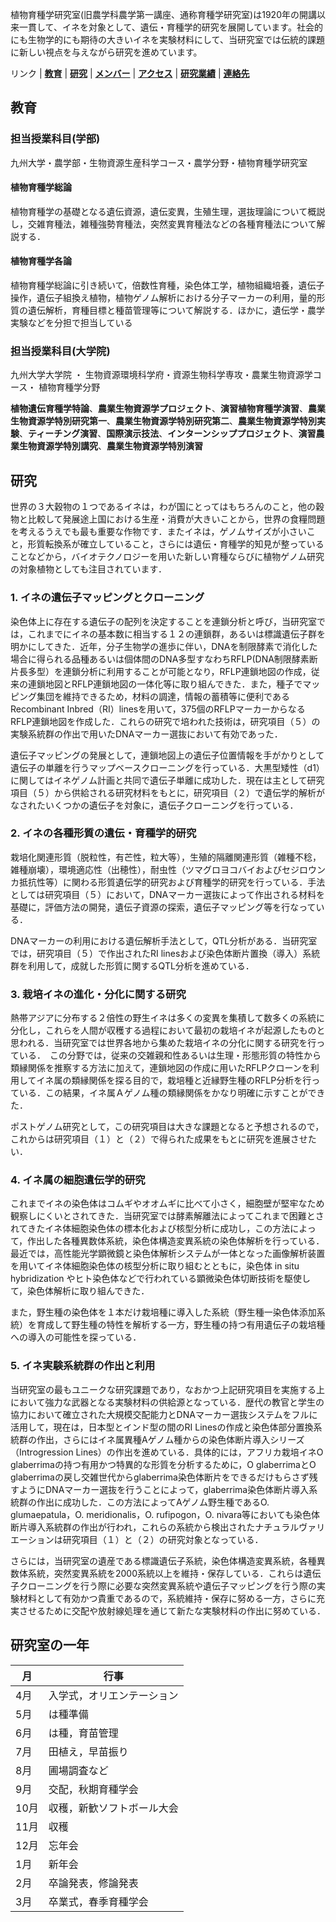 植物育種学研究室(旧農学科農学第一講座、通称育種学研究室)は1920年の開講以来一貫して、イネを対象として、遺伝・育種学的研究を展開しています。社会的にも生物学的にも期待の大きいイネを実験材料にして、当研究室では伝統的課題に新しい視点を与えながら研究を進めています。

リンク | **[教育](index.md)** | **[研究](index.md)** | **[メンバー](members.md)** | **[アクセス](access.md)** | **[研究業績](publication.md)** | **[連絡先](access.md)**

## 教育
### 担当授業科目(学部)
九州大学・農学部・生物資源生産科学コース・農学分野・植物育種学研究室

#### 植物育種学総論
植物育種学の基礎となる遺伝資源，遺伝変異，生殖生理，選抜理論について概説し，交雑育種法，雑種強勢育種法，突然変異育種法などの各種育種法について解説する．

#### 植物育種学各論
植物育種学総論に引き続いて，倍数性育種，染色体工学，植物組織培養，遺伝子操作，遺伝子組換え植物，植物ゲノム解析における分子マーカーの利用，量的形質の遺伝解析，育種目標と種苗管理等について解説する．ほかに，遺伝学・農学実験などを分担で担当している

### 担当授業科目(大学院)
九州大学大学院 ・ 生物資源環境科学府・資源生物科学専攻・農業生物資源学コース・ 植物育種学分野
 
**植物遺伝育種学特論**、**農業生物資源学プロジェクト**、**演習植物育種学演習**、**農業生物資源学特別研究第一**、**農業生物資源学特別研究第二**、**農業生物資源学特別実験**、**ティーチング演習**、**国際演示技法**、**インターンシッププロジェクト**、**演習農業生物資源学特別講究**、**農業生物資源学特別演習**

## 研究
世界の３大穀物の１つであるイネは，わが国にとってはもちろんのこと，他の穀物と比較して発展途上国における生産・消費が大きいことから，世界の食糧問題を考えるうえでも最も重要な作物です．またイネは，ゲノムサイズが小さいこと，形質転換系が確立していること，さらには遺伝・育種学的知見が整っていることなどから，バイオテクノロジーを用いた新しい育種ならびに植物ゲノム研究の対象植物としても注目されています．

### 1. イネの遺伝子マッピングとクローニング ###
染色体上に存在する遺伝子の配列を決定することを連鎖分析と呼び，当研究室では，これまでにイネの基本数に相当する１２の連鎖群，あるいは標識遺伝子群を明かにしてきた．近年，分子生物学の進歩に伴い，DNAを制限酵素で消化した場合に得られる品種あるいは個体間のDNA多型すなわちRFLP(DNA制限酵素断片長多型）を連鎖分析に利用することが可能となり，RFLP連鎖地図の作成，従来の連鎖地図とRFLP連鎖地図の一体化等に取り組んできた．また，種子でマッピング集団を維持できるため，材料の調達，情報の蓄積等に便利であるRecombinant Inbred（RI）linesを用いて，375個のRFLPマーカーからなるRFLP連鎖地図を作成した．これらの研究で培われた技術は，研究項目（５）の実験系統群の作出で用いたDNAマーカー選抜において有効であった．

遺伝子マッピングの発展として，連鎖地図上の遺伝子位置情報を手がかりとして遺伝子の単離を行うマップベースクローニングを行っている．大黒型矮性（d1）に関してはイネゲノム計画と共同で遺伝子単離に成功した．現在は主として研究項目（５）から供給される研究材料をもとに，研究項目（２）で遺伝学的解析がなされたいくつかの遺伝子を対象に，遺伝子クローニングを行っている．

### 2. イネの各種形質の遺伝・育種学的研究 ###
栽培化関連形質（脱粒性，有芒性，粒大等），生殖的隔離関連形質（雑種不稔，雑種崩壊），環境適応性（出穂性），耐虫性（ツマグロヨコバイおよびセジロウンカ抵抗性等）に関わる形質遺伝学的研究および育種学的研究を行っている．手法としては研究項目（５）において，DNAマーカー選抜によって作出される材料を基礎に，評価方法の開発，遺伝子資源の探索，遺伝子マッピング等を行なっている．

DNAマーカーの利用における遺伝解析手法として，QTL分析がある．当研究室では，研究項目（５）で作出されたRI linesおよび染色体断片置換（導入）系統群を利用して，成就した形質に関するQTL分析を進めている．

### 3. 栽培イネの進化・分化に関する研究 ###
熱帯アジアに分布する２倍性の野生イネは多くの変異を集積して数多くの系統に分化し，これらを人間が収穫する過程において最初の栽培イネが起源したものと思われる．当研究室では世界各地から集めた栽培イネの分化に関する研究を行っている．　この分野では，従来の交雑親和性あるいは生理・形態形質の特性から類縁関係を推察する方法に加えて，連鎖地図の作成に用いたRFLPクローンを利用してイネ属の類縁関係を探る目的で，栽培種と近縁野生種のRFLP分析を行っている．この結果，イネ属Ａゲノム種の類縁関係をかなり明確に示すことができた．

ポストゲノム研究として，この研究項目は大きな課題となると予想されるので，これからは研究項目（１）と（２）で得られた成果をもとに研究を進展させたい．

### 4. イネ属の細胞遺伝学的研究 ###
これまでイネの染色体はコムギやオオムギに比べて小さく，細胞壁が堅牢なため観察しにくいとされてきた．当研究室では酵素解離法によってこれまで困難とされてきたイネ体細胞染色体の標本化および核型分析に成功し，この方法によって，作出した各種異数体系統，染色体構造変異系統の染色体解析を行っている．最近では，高性能光学顕微鏡と染色体解析システムが一体となった画像解析装置を用いてイネ体細胞染色体の核型分析に取り組むとともに，染色体 in situ hybridization やヒト染色体などで行われている顕微染色体切断技術を駆使して，染色体解析に取り組んできた．

また，野生種の染色体を１本だけ栽培種に導入した系統（野生種一染色体添加系統）を育成して野生種の特性を解析する一方，野生種の持つ有用遺伝子の栽培種への導入の可能性を探っている．

### 5. イネ実験系統群の作出と利用 ###
当研究室の最もユニークな研究課題であり，なおかつ上記研究項目を実施する上において強力な武器となる実験材料の供給源となっている．歴代の教官と学生の協力において確立された大規模交配能力とDNAマーカー選抜システムをフルに活用して，現在は，日本型とインド型の間のRI Linesの作成と染色体部分置換系統群の作出，さらにはイネ属異種Aゲノム種からの染色体断片導入シリーズ（Introgression Lines）の作出を進めている．具体的には，アフリカ栽培イネO glaberrimaの持つ有用かつ特異的な形質を分析するために，O glaberrimaとO glaberrimaの戻し交雑世代からglaberrima染色体断片をできるだけもらさず残すようにDNAマーカー選抜を行うことによって，glaberrima染色体断片導入系統群の作出に成功した．この方法によってAゲノム野生種であるO. glumaepatula，O. meridionalis，O. rufipogon，O. nivara等においても染色体断片導入系統群の作出が行われ，これらの系統から検出されたナチュラルヴァリエーションは研究項目（１）と（２）の研究対象となっている．

さらには，当研究室の遺産である標識遺伝子系統，染色体構造変異系統，各種異数体系統，突然変異系統を2000系統以上を維持・保存している．これらは遺伝子クローニングを行う際に必要な突然変異系統や遺伝子マッピングを行う際の実験材料として有効かつ貴重であるので，系統維持・保存に努める一方，さらに充実させるために交配や放射線処理を通じて新たな実験材料の作出に努めている．

## 研究室の一年 ##

| 月 | 行事 |
| --- | --- |
| 4月 | 入学式，オリエンテーション |
| 5月 | は種準備 |
| 6月 | は種，育苗管理 |
| 7月 | 田植え，早苗振り |
| 8月 | 圃場調査など|
| 9月 | 交配，秋期育種学会 |
| 10月 | 収穫，新歓ソフトボール大会 |
| 11月 | 収穫 |
| 12月 | 忘年会 |
| 1月 |新年会|
| 2月 | 卒論発表，修論発表 |
| 3月 | 卒業式，春季育種学会 |
